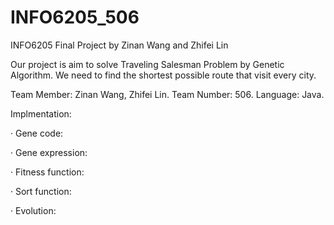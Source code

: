 # INFO6205_506
INFO6205 Final Project by Zinan Wang and Zhifei Lin

Our project is aim to solve Traveling Salesman Problem by Genetic Algorithm. We need to find the shortest possible route that visit every city. 


Team Member: Zinan Wang, Zhifei Lin.
Team Number: 506.
Language: Java.



Implmentation:

· Gene code:

· Gene expression:

· Fitness function:

· Sort function:

· Evolution:
